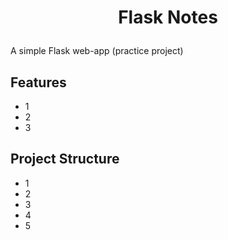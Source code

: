 # <p align="center">Flask Notes</p>
A simple Flask web-app (practice project)
## Features
- 1
- 2
- 3
## Project Structure
- 1
- 2
- 3
- 4
- 5
  

